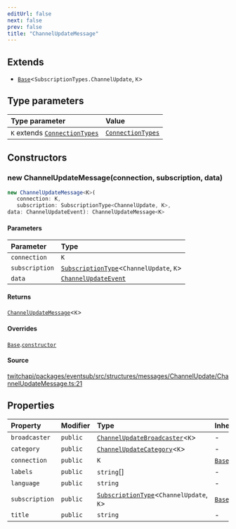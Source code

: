 ```yaml
---
editUrl: false
next: false
prev: false
title: "ChannelUpdateMessage"
---
```


## Extends

- [`Base`](/api/eventsub/classes/base/)\<`SubscriptionTypes.ChannelUpdate`, `K`\>

## Type parameters

| Type parameter | Value |
| :------ | :------ |
| `K` extends [`ConnectionTypes`](/api/eventsub/type-aliases/connectiontypes/) | [`ConnectionTypes`](/api/eventsub/type-aliases/connectiontypes/) |

## Constructors

### new ChannelUpdateMessage(connection, subscription, data)

```ts
new ChannelUpdateMessage<K>(
   connection: K, 
   subscription: SubscriptionType<ChannelUpdate, K>, 
data: ChannelUpdateEvent): ChannelUpdateMessage<K>
```

#### Parameters

| Parameter | Type |
| :------ | :------ |
| `connection` | `K` |
| `subscription` | [`SubscriptionType`](/api/eventsub/type-aliases/subscriptiontype/)\<`ChannelUpdate`, `K`\> |
| `data` | [`ChannelUpdateEvent`](/api/eventsub/interfaces/channelupdateevent/) |

#### Returns

[`ChannelUpdateMessage`](/api/eventsub/classes/channelupdatemessage/)\<`K`\>

#### Overrides

[`Base`](/api/eventsub/classes/base/).[`constructor`](/api/eventsub/classes/base/#constructors)

#### Source

[twitchapi/packages/eventsub/src/structures/messages/ChannelUpdate/ChannelUpdateMessage.ts:21](https://github.com/pablornc/twitchapi//blob/f8a75ccd701e54db4c91e2b0128974da23f25d14/packages/eventsub/src/structures/messages/ChannelUpdate/ChannelUpdateMessage.ts#L21)

## Properties

| Property | Modifier | Type | Inherited from |
| :------ | :------ | :------ | :------ |
| `broadcaster` | `public` | [`ChannelUpdateBroadcaster`](/api/eventsub/classes/channelupdatebroadcaster/)\<`K`\> | - |
| `category` | `public` | [`ChannelUpdateCategory`](/api/eventsub/classes/channelupdatecategory/)\<`K`\> | - |
| `connection` | `public` | `K` | [`Base`](/api/eventsub/classes/base/).`connection` |
| `labels` | `public` | `string`[] | - |
| `language` | `public` | `string` | - |
| `subscription` | `public` | [`SubscriptionType`](/api/eventsub/type-aliases/subscriptiontype/)\<`ChannelUpdate`, `K`\> | [`Base`](/api/eventsub/classes/base/).`subscription` |
| `title` | `public` | `string` | - |
